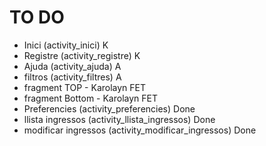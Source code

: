 # TO DO
- Inici  (activity_inici) K
- Registre  (activity_registre) K
- Ajuda  (activity_ajuda) A
- filtros   (activity_filtres) A
- fragment TOP - Karolayn FET
- fragment Bottom - Karolayn FET
- Preferencies   (activity_preferencies) Done
- llista ingressos   (activity_llista_ingressos) Done
- modificar ingressos  (activity_modificar_ingressos) Done
